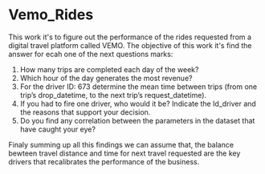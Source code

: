 # Vemo_Rides
This work it's to figure out the performance of the rides requested from a digital  travel platform called VEMO.
The objective of this work it's find the answer for ecah one of the next questions marks:
1)  How many trips are completed each day of the week?
2)  Which hour of the day generates the most revenue?
3)  For the driver ID: 673 determine the mean time between trips (from one trip’s drop_datetime, to the next trip’s request_datetime).
4)  If you had to fire one driver, who would it be? Indicate the Id_driver and the reasons that support your decision.
5)  Do you find any correlation between the parameters in the dataset that have caught
your eye?

Finaly summing up all this findings we can assume that, the  balance bewteen travel distance and time for next travel requested are the key drivers that recalibrates the performance of the business. 
